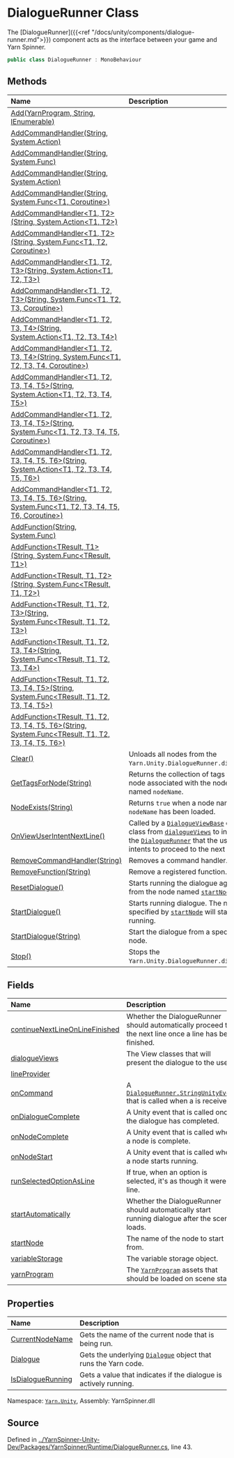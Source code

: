 # DialogueRunner Class

The [DialogueRunner]({{<ref
"/docs/unity/components/dialogue-runner.md">}}) component acts as
the interface between your game and Yarn Spinner.


```csharp
public class DialogueRunner : MonoBehaviour
```



## Methods
|Name|Description|
|:---|:---|
|[Add(YarnProgram, String, IEnumerable<StringTableEntry>)](/api/csharp/yarn.unity/dialoguerunner.add-yarnprogram,system.string,ienumerable-stringtableentry--.md)||
|[AddCommandHandler(String, System.Action)](/api/csharp/yarn.unity/dialoguerunner.addcommandhandler-system.string,system.action-.md)||
|[AddCommandHandler(String, System.Func<Coroutine>)](/api/csharp/yarn.unity/dialoguerunner.addcommandhandler-system.string,system.func-coroutine--.md)||
|[AddCommandHandler<T1>(String, System.Action<T1>)](/api/csharp/yarn.unity/dialoguerunner.addcommandhandler--1-system.string,system.action---0--.md)||
|[AddCommandHandler<T1>(String, System.Func<T1, Coroutine>)](/api/csharp/yarn.unity/dialoguerunner.addcommandhandler--1-system.string,system.func---0,coroutine--.md)||
|[AddCommandHandler<T1, T2>(String, System.Action<T1, T2>)](/api/csharp/yarn.unity/dialoguerunner.addcommandhandler--2-system.string,system.action---0,--1--.md)||
|[AddCommandHandler<T1, T2>(String, System.Func<T1, T2, Coroutine>)](/api/csharp/yarn.unity/dialoguerunner.addcommandhandler--2-system.string,system.func---0,--1,coroutine--.md)||
|[AddCommandHandler<T1, T2, T3>(String, System.Action<T1, T2, T3>)](/api/csharp/yarn.unity/dialoguerunner.addcommandhandler--3-system.string,system.action---0,--1,--2--.md)||
|[AddCommandHandler<T1, T2, T3>(String, System.Func<T1, T2, T3, Coroutine>)](/api/csharp/yarn.unity/dialoguerunner.addcommandhandler--3-system.string,system.func---0,--1,--2,coroutine--.md)||
|[AddCommandHandler<T1, T2, T3, T4>(String, System.Action<T1, T2, T3, T4>)](/api/csharp/yarn.unity/dialoguerunner.addcommandhandler--4-system.string,system.action---0,--1,--2,--3--.md)||
|[AddCommandHandler<T1, T2, T3, T4>(String, System.Func<T1, T2, T3, T4, Coroutine>)](/api/csharp/yarn.unity/dialoguerunner.addcommandhandler--4-system.string,system.func---0,--1,--2,--3,coroutine--.md)||
|[AddCommandHandler<T1, T2, T3, T4, T5>(String, System.Action<T1, T2, T3, T4, T5>)](/api/csharp/yarn.unity/dialoguerunner.addcommandhandler--5-system.string,system.action---0,--1,--2,--3,--4--.md)||
|[AddCommandHandler<T1, T2, T3, T4, T5>(String, System.Func<T1, T2, T3, T4, T5, Coroutine>)](/api/csharp/yarn.unity/dialoguerunner.addcommandhandler--5-system.string,system.func---0,--1,--2,--3,--4,coroutine--.md)||
|[AddCommandHandler<T1, T2, T3, T4, T5, T6>(String, System.Action<T1, T2, T3, T4, T5, T6>)](/api/csharp/yarn.unity/dialoguerunner.addcommandhandler--6-system.string,system.action---0,--1,--2,--3,--4,--5--.md)||
|[AddCommandHandler<T1, T2, T3, T4, T5, T6>(String, System.Func<T1, T2, T3, T4, T5, T6, Coroutine>)](/api/csharp/yarn.unity/dialoguerunner.addcommandhandler--6-system.string,system.func---0,--1,--2,--3,--4,--5,coroutine--.md)||
|[AddFunction<TResult>(String, System.Func<TResult>)](/api/csharp/yarn.unity/dialoguerunner.addfunction--1-system.string,system.func---0--.md)||
|[AddFunction<TResult, T1>(String, System.Func<TResult, T1>)](/api/csharp/yarn.unity/dialoguerunner.addfunction--2-system.string,system.func---0,--1--.md)||
|[AddFunction<TResult, T1, T2>(String, System.Func<TResult, T1, T2>)](/api/csharp/yarn.unity/dialoguerunner.addfunction--3-system.string,system.func---0,--1,--2--.md)||
|[AddFunction<TResult, T1, T2, T3>(String, System.Func<TResult, T1, T2, T3>)](/api/csharp/yarn.unity/dialoguerunner.addfunction--4-system.string,system.func---0,--1,--2,--3--.md)||
|[AddFunction<TResult, T1, T2, T3, T4>(String, System.Func<TResult, T1, T2, T3, T4>)](/api/csharp/yarn.unity/dialoguerunner.addfunction--5-system.string,system.func---0,--1,--2,--3,--4--.md)||
|[AddFunction<TResult, T1, T2, T3, T4, T5>(String, System.Func<TResult, T1, T2, T3, T4, T5>)](/api/csharp/yarn.unity/dialoguerunner.addfunction--6-system.string,system.func---0,--1,--2,--3,--4,--5--.md)||
|[AddFunction<TResult, T1, T2, T3, T4, T5, T6>(String, System.Func<TResult, T1, T2, T3, T4, T5, T6>)](/api/csharp/yarn.unity/dialoguerunner.addfunction--7-system.string,system.func---0,--1,--2,--3,--4,--5,--6--.md)||
|[Clear()](/api/csharp/yarn.unity/dialoguerunner.clear.md)| Unloads all nodes from the `Yarn.Unity.DialogueRunner.dialogue`. |
|[GetTagsForNode(String)](/api/csharp/yarn.unity/dialoguerunner.gettagsfornode-string-.md)| Returns the collection of tags that the node associated with the node named `nodeName`. |
|[NodeExists(String)](/api/csharp/yarn.unity/dialoguerunner.nodeexists-system.string-.md)| Returns `true` when a node named `nodeName` has been loaded. |
|[OnViewUserIntentNextLine()](/api/csharp/yarn.unity/dialoguerunner.onviewuserintentnextline.md)| Called by a [`DialogueViewBase`](/api/csharp/yarn.unity/dialogueviewbase.md) derived class from [`dialogueViews`](/api/csharp/yarn.unity/dialoguerunner.dialogueviews.md) to inform the [`DialogueRunner`](/api/csharp/yarn.unity/dialoguerunner.md) that the user intents to proceed to the next line. |
|[RemoveCommandHandler(String)](/api/csharp/yarn.unity/dialoguerunner.removecommandhandler-system.string-.md)| Removes a command handler. |
|[RemoveFunction(String)](/api/csharp/yarn.unity/dialoguerunner.removefunction-system.string-.md)| Remove a registered function. |
|[ResetDialogue()](/api/csharp/yarn.unity/dialoguerunner.resetdialogue.md)| Starts running the dialogue again from the node named [`startNode`](/api/csharp/yarn.unity/dialoguerunner.startnode.md). |
|[StartDialogue()](/api/csharp/yarn.unity/dialoguerunner.startdialogue.md)| Starts running dialogue. The node specified by [`startNode`](/api/csharp/yarn.unity/dialoguerunner.startnode.md) will start running. |
|[StartDialogue(String)](/api/csharp/yarn.unity/dialoguerunner.startdialogue-system.string-.md)| Start the dialogue from a specific node. |
|[Stop()](/api/csharp/yarn.unity/dialoguerunner.stop.md)| Stops the `Yarn.Unity.DialogueRunner.dialogue`. |
## Fields
|Name|Description|
|:---|:---|
|[continueNextLineOnLineFinished](/api/csharp/yarn.unity/dialoguerunner.continuenextlineonlinefinished.md)| Whether the DialogueRunner should automatically proceed to the next line once a line has been finished. |
|[dialogueViews](/api/csharp/yarn.unity/dialoguerunner.dialogueviews.md)| The View classes that will present the dialogue to the user. |
|[lineProvider](/api/csharp/yarn.unity/dialoguerunner.lineprovider.md)||
|[onCommand](/api/csharp/yarn.unity/dialoguerunner.oncommand.md)| A [`DialogueRunner.StringUnityEvent`](/api/csharp/yarn.unity/dialoguerunner.stringunityevent.md) that is called when a <see cref="!:Command"></see>  is received. |
|[onDialogueComplete](/api/csharp/yarn.unity/dialoguerunner.ondialoguecomplete.md)| A Unity event that is called once the dialogue has completed. |
|[onNodeComplete](/api/csharp/yarn.unity/dialoguerunner.onnodecomplete.md)| A Unity event that is called when a node is complete. |
|[onNodeStart](/api/csharp/yarn.unity/dialoguerunner.onnodestart.md)| A Unity event that is called when a node starts running. |
|[runSelectedOptionAsLine](/api/csharp/yarn.unity/dialoguerunner.runselectedoptionasline.md)| If true, when an option is selected, it's as though it were a line. |
|[startAutomatically](/api/csharp/yarn.unity/dialoguerunner.startautomatically.md)| Whether the DialogueRunner should automatically start running dialogue after the scene loads. |
|[startNode](/api/csharp/yarn.unity/dialoguerunner.startnode.md)|The name of the node to start from.|
|[variableStorage](/api/csharp/yarn.unity/dialoguerunner.variablestorage.md)| The variable storage object. |
|[yarnProgram](/api/csharp/yarn.unity/dialoguerunner.yarnprogram.md)| The [`YarnProgram`](/api/csharp/yarn.unity/yarnprogram.md) assets that should be loaded on scene start. |
## Properties
|Name|Description|
|:---|:---|
|[CurrentNodeName](/api/csharp/yarn.unity/dialoguerunner.currentnodename.md)| Gets the name of the current node that is being run. |
|[Dialogue](/api/csharp/yarn.unity/dialoguerunner.dialogue.md)| Gets the underlying [`Dialogue`](/api/csharp/yarn.unity/dialoguerunner.dialogue.md) object that runs the Yarn code. |
|[IsDialogueRunning](/api/csharp/yarn.unity/dialoguerunner.isdialoguerunning.md)| Gets a value that indicates if the dialogue is actively running. |
<div class="class-metadata">

Namespace: [`Yarn.Unity`](/api/csharp/yarn.unity/README.md), Assembly: YarnSpinner.dll
</div>

## Source
Defined in [../YarnSpinner-Unity-Dev/Packages/YarnSpinner/Runtime/DialogueRunner.cs](https://github.com/YarnSpinnerTool/YarnSpinner-Unity//blob/develop/Runtime/DialogueRunner.cs#L43), line 43.
